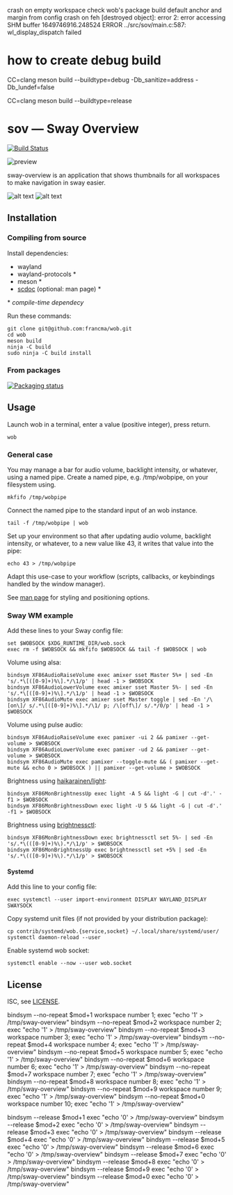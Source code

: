 crash on empty workspace
check wob's package build
default anchor and margin from config
crash on feh
[destroyed object]: error 2: error accessing SHM buffer
1649746916.248524 ERROR ../src/sov/main.c:587: wl_display_dispatch failed

# how to create debug build


CC=clang meson build --buildtype=debug -Db_sanitize=address -Db_lundef=false

CC=clang meson build --buildtype=release

# sov — Sway Overview

[![Build Status](https://github.com/milgra/sov/workflows/test/badge.svg)](https://github.com/milgra/sov/actions)

![preview](https://github.com/milgra/sov/sov.png)

sway-overview is an application that shows thumbnails for all workspaces to make navigation in sway easier.

![alt text](screenshot2.png)
![alt text](screenshot1.png)

## Installation

### Compiling from source

Install dependencies:

- wayland
- wayland-protocols \*
- meson \*
- [scdoc](https://git.sr.ht/~sircmpwn/scdoc) (optional: man page) \*

\* _compile-time dependecy_

Run these commands:

```
git clone git@github.com:francma/wob.git
cd wob
meson build
ninja -C build
sudo ninja -C build install
```

### From packages

[![Packaging status](https://repology.org/badge/tiny-repos/wob.svg)](https://repology.org/project/wob/versions)

## Usage

Launch wob in a terminal, enter a value (positive integer), press return.

```
wob
```

### General case

You may manage a bar for audio volume, backlight intensity, or whatever, using a named pipe. Create a named pipe, e.g. /tmp/wobpipe, on your filesystem using.

```
mkfifo /tmp/wobpipe
```

Connect the named pipe to the standard input of an wob instance.

```
tail -f /tmp/wobpipe | wob
```

Set up your environment so that after updating audio volume, backlight intensity, or whatever, to a new value like 43, it writes that value into the pipe:

```
echo 43 > /tmp/wobpipe
```

Adapt this use-case to your workflow (scripts, callbacks, or keybindings handled by the window manager).

See [man page](https://github.com/francma/wob/blob/master/wob.1.scd) for styling and positioning options.

### Sway WM example

Add these lines to your Sway config file:

```
set $WOBSOCK $XDG_RUNTIME_DIR/wob.sock
exec rm -f $WOBSOCK && mkfifo $WOBSOCK && tail -f $WOBSOCK | wob
```

Volume using alsa:

```
bindsym XF86AudioRaiseVolume exec amixer sset Master 5%+ | sed -En 's/.*\[([0-9]+)%\].*/\1/p' | head -1 > $WOBSOCK
bindsym XF86AudioLowerVolume exec amixer sset Master 5%- | sed -En 's/.*\[([0-9]+)%\].*/\1/p' | head -1 > $WOBSOCK
bindsym XF86AudioMute exec amixer sset Master toggle | sed -En '/\[on\]/ s/.*\[([0-9]+)%\].*/\1/ p; /\[off\]/ s/.*/0/p' | head -1 > $WOBSOCK
```

Volume using pulse audio:

```
bindsym XF86AudioRaiseVolume exec pamixer -ui 2 && pamixer --get-volume > $WOBSOCK
bindsym XF86AudioLowerVolume exec pamixer -ud 2 && pamixer --get-volume > $WOBSOCK
bindsym XF86AudioMute exec pamixer --toggle-mute && ( pamixer --get-mute && echo 0 > $WOBSOCK ) || pamixer --get-volume > $WOBSOCK
```

Brightness using [haikarainen/light](https://github.com/haikarainen/light):

```
bindsym XF86MonBrightnessUp exec light -A 5 && light -G | cut -d'.' -f1 > $WOBSOCK
bindsym XF86MonBrightnessDown exec light -U 5 && light -G | cut -d'.' -f1 > $WOBSOCK
```

Brightness using [brightnessctl](https://github.com/Hummer12007/brightnessctl):

```
bindsym XF86MonBrightnessDown exec brightnessctl set 5%- | sed -En 's/.*\(([0-9]+)%\).*/\1/p' > $WOBSOCK
bindsym XF86MonBrightnessUp exec brightnessctl set +5% | sed -En 's/.*\(([0-9]+)%\).*/\1/p' > $WOBSOCK
```

#### Systemd

Add this line to your config file:

```
exec systemctl --user import-environment DISPLAY WAYLAND_DISPLAY SWAYSOCK
```

Copy systemd unit files (if not provided by your distribution package):

```
cp contrib/systemd/wob.{service,socket} ~/.local/share/systemd/user/
systemctl daemon-reload --user
```

Enable systemd wob socket:

```
systemctl enable --now --user wob.socket
```

## License

ISC, see [LICENSE](/LICENSE).



bindsym --no-repeat $mod+1 workspace number 1; exec "echo '1' > /tmp/sway-overview"
bindsym --no-repeat $mod+2 workspace number 2; exec "echo '1' > /tmp/sway-overview"
bindsym --no-repeat $mod+3 workspace number 3; exec "echo '1' > /tmp/sway-overview"
bindsym --no-repeat $mod+4 workspace number 4; exec "echo '1' > /tmp/sway-overview"
bindsym --no-repeat $mod+5 workspace number 5; exec "echo '1' > /tmp/sway-overview"
bindsym --no-repeat $mod+6 workspace number 6; exec "echo '1' > /tmp/sway-overview"
bindsym --no-repeat $mod+7 workspace number 7; exec "echo '1' > /tmp/sway-overview"
bindsym --no-repeat $mod+8 workspace number 8; exec "echo '1' > /tmp/sway-overview"
bindsym --no-repeat $mod+9 workspace number 9; exec "echo '1' > /tmp/sway-overview"
bindsym --no-repeat $mod+0 workspace number 10; exec "echo '1' > /tmp/sway-overview"

bindsym --release $mod+1 exec "echo '0' > /tmp/sway-overview"
bindsym --release $mod+2 exec "echo '0' > /tmp/sway-overview"
bindsym --release $mod+3 exec "echo '0' > /tmp/sway-overview"
bindsym --release $mod+4 exec "echo '0' > /tmp/sway-overview"
bindsym --release $mod+5 exec "echo '0' > /tmp/sway-overview"
bindsym --release $mod+6 exec "echo '0' > /tmp/sway-overview"
bindsym --release $mod+7 exec "echo '0' > /tmp/sway-overview"
bindsym --release $mod+8 exec "echo '0' > /tmp/sway-overview"
bindsym --release $mod+9 exec "echo '0' > /tmp/sway-overview"
bindsym --release $mod+0 exec "echo '0' > /tmp/sway-overview"
